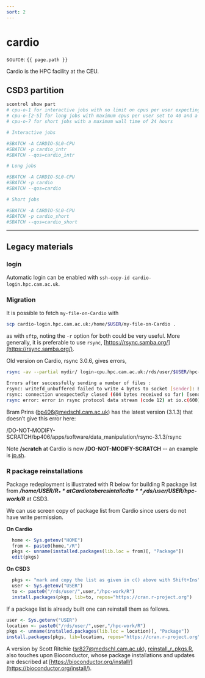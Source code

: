 ```yaml
---
sort: 2
---
```


# cardio

source: `{{ page.path }}`

Cardio is the HPC facility at the CEU.

## CSD3 partition

```bash
scontrol show part
# cpu-o-1 for interactive jobs with no limit on cpus per user expecting fair usage
# cpu-o-[2-5] for long jobs with maximum cpus per user set to 40 and a maximum wall time of 7 days
# cpu-o-7 for short jobs with a maximum wall time of 24 hours

# Interactive jobs

#SBATCH -A CARDIO-SL0-CPU
#SBATCH -p cardio_intr
#SBATCH --qos=cardio_intr

# Long jobs

#SBATCH -A CARDIO-SL0-CPU
#SBATCH -p cardio
#SBATCH --qos=cardio

# Short jobs

#SBATCH -A CARDIO-SL0-CPU
#SBATCH -p cardio_short
#SBATCH --qos=cardio_short
```

---

## Legacy materials

### login

Automatic login can be enabled with `ssh-copy-id cardio-login.hpc.cam.ac.uk`.

### Migration

It is possible to fetch `my-file-on-Cardio` with

```bash
scp cardio-login.hpc.cam.ac.uk:/home/$USER/my-file-on-Cardio .
```

as with `sftp`, noting the `-r` option for both could be very useful. More generally, it is preferable to use `rsync`, [https://rsync.samba.org/](https://rsync.samba.org/).

Old version on Cardio, rsync 3.0.6, gives errors,

```bash
rsync -av --partial mydir/ login-cpu.hpc.cam.ac.uk:/rds/user/$USER/hpc-work/mydir

Errors after successfully sending a number of files :
rsync: writefd_unbuffered failed to write 4 bytes to socket [sender]: Broken pipe (32)
rsync: connection unexpectedly closed (604 bytes received so far) [sender]
rsync error: error in rsync protocol data stream (code 12) at io.c(600) [sender=3.0.6]
```

Bram Prins (<bp406@medschl.cam.ac.uk>) has the latest version (3.1.3) that doesn’t give this error here:

/DO-NOT-MODIFY-SCRATCH/bp406/apps/software/data_manipulation/rsync-3.1.3/rsync

Note **/scratch** at Cardio is now **/DO-NOT-MODIFY-SCRATCH** -- an example is [jp.sh](jp.sh).

### R package reinstallations

Package redeployment is illustrated with R below for building R package list from **_/home/$USER/R_** at Cardio to be resintalled to **_/rds/user/$USER/hpc-work/R_** at CSD3.

We can use screen copy of package list from Cardio since users do not have write permission.

**On Cardio**

```r
  home <- Sys.getenv("HOME")
  from <- paste0(home,"/R")
  pkgs <- unname(installed.packages(lib.loc = from)[, "Package"])
  edit(pkgs)
```

**On CSD3**

```r
  pkgs <- "mark and copy the list as given in c() above with Shift+Ins"
  user <- Sys.getenv("USER")
  to <- paste0("/rds/user/",user,"/hpc-work/R")
  install.packages(pkgs, lib=to, repos="https://cran.r-project.org")
```

If a package list is already built one can reinstall them as follows.

```r
user <- Sys.getenv("USER")
location <- paste0("/rds/user/",user,"/hpc-work/R")
pkgs <- unname(installed.packages(lib.loc = location)[, "Package"])
install.packages(pkgs, lib=location, repos="https://cran.r-project.org")
```

A version by Scott Ritchie (<sr827@medschl.cam.ac.uk>), [reinstall_r_pkgs.R](reinstall_r_pkgs.R), also touches upon Bioconductor,
whose package installations and updates are described at [https://bioconductor.org/install/](https://bioconductor.org/install/).
